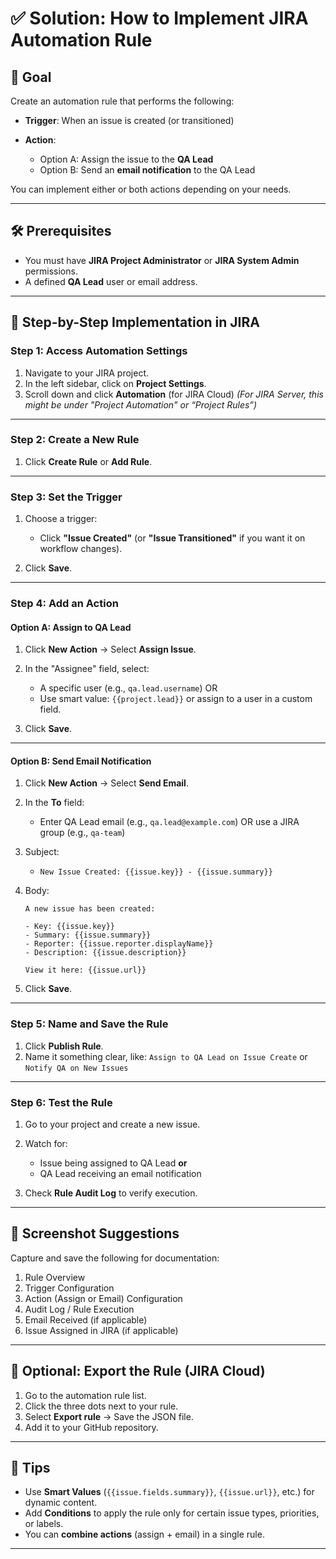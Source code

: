 # ✅ Solution: How to Implement JIRA Automation Rule

## 🎯 Goal

Create an automation rule that performs the following:

* **Trigger**: When an issue is created (or transitioned)
* **Action**:

  * Option A: Assign the issue to the **QA Lead**
  * Option B: Send an **email notification** to the QA Lead

You can implement either or both actions depending on your needs.

---

## 🛠️ Prerequisites

* You must have **JIRA Project Administrator** or **JIRA System Admin** permissions.
* A defined **QA Lead** user or email address.

---

## 🔄 Step-by-Step Implementation in JIRA

### Step 1: Access Automation Settings

1. Navigate to your JIRA project.
2. In the left sidebar, click on **Project Settings**.
3. Scroll down and click **Automation** (for JIRA Cloud)
   *(For JIRA Server, this might be under "Project Automation" or “Project Rules”)*

---

### Step 2: Create a New Rule

1. Click **Create Rule** or **Add Rule**.

---

### Step 3: Set the Trigger

1. Choose a trigger:

   * Click **"Issue Created"** (or **"Issue Transitioned"** if you want it on workflow changes).
2. Click **Save**.

---

### Step 4: Add an Action

#### **Option A: Assign to QA Lead**

1. Click **New Action** → Select **Assign Issue**.
2. In the "Assignee" field, select:

   * A specific user (e.g., `qa.lead.username`)
     OR
   * Use smart value: `{{project.lead}}` or assign to a user in a custom field.
3. Click **Save**.

---

#### **Option B: Send Email Notification**

1. Click **New Action** → Select **Send Email**.
2. In the **To** field:

   * Enter QA Lead email (e.g., `qa.lead@example.com`)
     OR use a JIRA group (e.g., `qa-team`)
3. Subject:

   * `New Issue Created: {{issue.key}} - {{issue.summary}}`
4. Body:

   ```text
   A new issue has been created:

   - Key: {{issue.key}}
   - Summary: {{issue.summary}}
   - Reporter: {{issue.reporter.displayName}}
   - Description: {{issue.description}}

   View it here: {{issue.url}}
   ```
5. Click **Save**.

---

### Step 5: Name and Save the Rule

1. Click **Publish Rule**.
2. Name it something clear, like:
   `Assign to QA Lead on Issue Create` or `Notify QA on New Issues`

---

### Step 6: Test the Rule

1. Go to your project and create a new issue.
2. Watch for:

   * Issue being assigned to QA Lead
     **or**
   * QA Lead receiving an email notification
3. Check **Rule Audit Log** to verify execution.

---

## 📸 Screenshot Suggestions

Capture and save the following for documentation:

1. Rule Overview
2. Trigger Configuration
3. Action (Assign or Email) Configuration
4. Audit Log / Rule Execution
5. Email Received (if applicable)
6. Issue Assigned in JIRA (if applicable)

---

## 🔄 Optional: Export the Rule (JIRA Cloud)

1. Go to the automation rule list.
2. Click the three dots next to your rule.
3. Select **Export rule** → Save the JSON file.
4. Add it to your GitHub repository.

---

## 🧠 Tips

* Use **Smart Values** (`{{issue.fields.summary}}`, `{{issue.url}}`, etc.) for dynamic content.
* Add **Conditions** to apply the rule only for certain issue types, priorities, or labels.
* You can **combine actions** (assign + email) in a single rule.

---
